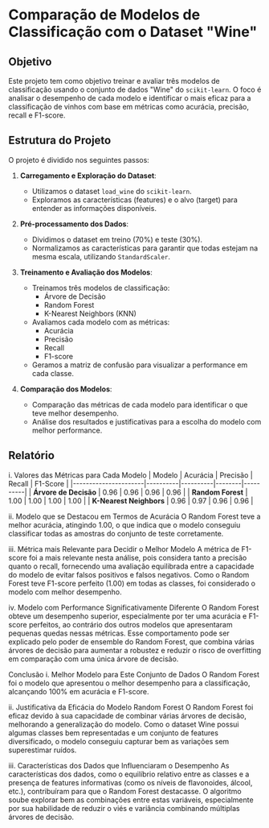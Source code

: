 # Comparação de Modelos de Classificação com o Dataset "Wine"

## Objetivo
Este projeto tem como objetivo treinar e avaliar três modelos de classificação usando o conjunto de dados "Wine" do `scikit-learn`. O foco é analisar o desempenho de cada modelo e identificar o mais eficaz para a classificação de vinhos com base em métricas como acurácia, precisão, recall e F1-score.

## Estrutura do Projeto
O projeto é dividido nos seguintes passos:
1. **Carregamento e Exploração do Dataset**:
   - Utilizamos o dataset `load_wine` do `scikit-learn`.
   - Exploramos as características (features) e o alvo (target) para entender as informações disponíveis.

2. **Pré-processamento dos Dados**:
   - Dividimos o dataset em treino (70%) e teste (30%).
   - Normalizamos as características para garantir que todas estejam na mesma escala, utilizando `StandardScaler`.

3. **Treinamento e Avaliação dos Modelos**:
   - Treinamos três modelos de classificação:
     - Árvore de Decisão
     - Random Forest
     - K-Nearest Neighbors (KNN)
   - Avaliamos cada modelo com as métricas:
     - Acurácia
     - Precisão
     - Recall
     - F1-score
   - Geramos a matriz de confusão para visualizar a performance em cada classe.

4. **Comparação dos Modelos**:
   - Comparação das métricas de cada modelo para identificar o que teve melhor desempenho.
   - Análise dos resultados e justificativas para a escolha do modelo com melhor performance.

## Relatório

i. Valores das Métricas para Cada Modelo
| Modelo               | Acurácia | Precisão | Recall | F1-Score |
|----------------------|----------|----------|--------|----------|
| **Árvore de Decisão**      | 0.96     | 0.96     | 0.96   | 0.96     |
| **Random Forest**          | 1.00     | 1.00     | 1.00   | 1.00     |
| **K-Nearest Neighbors**    | 0.96     | 0.97     | 0.96   | 0.96     |

ii. Modelo que se Destacou em Termos de Acurácia
O Random Forest teve a melhor acurácia, atingindo 1.00, o que indica que o modelo conseguiu classificar todas as amostras do conjunto de teste corretamente.

iii. Métrica mais Relevante para Decidir o Melhor Modelo
A métrica de F1-score foi a mais relevante nesta análise, pois considera tanto a precisão quanto o recall, fornecendo uma avaliação equilibrada entre a capacidade do modelo de evitar falsos positivos e falsos negativos. Como o Random Forest teve F1-score perfeito (1.00) em todas as classes, foi considerado o modelo com melhor desempenho.

iv. Modelo com Performance Significativamente Diferente
O Random Forest obteve um desempenho superior, especialmente por ter uma acurácia e F1-score perfeitos, ao contrário dos outros modelos que apresentaram pequenas quedas nessas métricas. Esse comportamento pode ser explicado pelo poder de ensemble do Random Forest, que combina várias árvores de decisão para aumentar a robustez e reduzir o risco de overfitting em comparação com uma única árvore de decisão.

Conclusão
i. Melhor Modelo para Este Conjunto de Dados
O Random Forest foi o modelo que apresentou o melhor desempenho para a classificação, alcançando 100% em acurácia e F1-score.

ii. Justificativa da Eficácia do Modelo Random Forest
O Random Forest foi eficaz devido à sua capacidade de combinar várias árvores de decisão, melhorando a generalização do modelo. Como o dataset Wine possui algumas classes bem representadas e um conjunto de features diversificado, o modelo conseguiu capturar bem as variações sem superestimar ruídos.

iii. Características dos Dados que Influenciaram o Desempenho
As características dos dados, como o equilíbrio relativo entre as classes e a presença de features informativas (como os níveis de flavonoides, álcool, etc.), contribuíram para que o Random Forest destacasse. O algoritmo soube explorar bem as combinações entre estas variáveis, especialmente por sua habilidade de reduzir o viés e variância combinando múltiplas árvores de decisão.